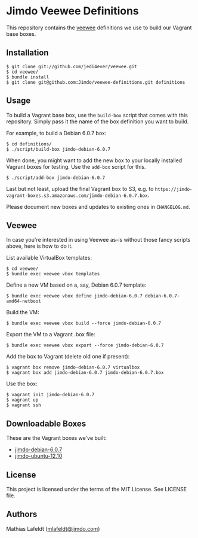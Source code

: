 Jimdo Veewee Definitions
========================

This repository contains the [veewee](https://github.com/jedi4ever/veewee/)
definitions we use to build our Vagrant base boxes.


Installation
------------

    $ git clone git://github.com/jedi4ever/veewee.git
    $ cd veewee/
    $ bundle install
    $ git clone git@github.com:Jimdo/veewee-definitions.git definitions


Usage
-----

To build a Vagrant base box, use the `build-box` script that comes with this
repository. Simply pass it the name of the box definition you want to build.

For example, to build a Debian 6.0.7 box:

    $ cd definitions/
    $ ./script/build-box jimdo-debian-6.0.7

When done, you might want to add the new box to your locally installed Vagrant
boxes for testing. Use the `add-box` script for this.

    $ ./script/add-box jimdo-debian-6.0.7

Last but not least, upload the final Vagrant box to S3, e.g. to
`https://jimdo-vagrant-boxes.s3.amazonaws.com/jimdo-debian-6.0.7.box`.

Please document new boxes and updates to existing ones in `CHANGELOG.md`.


Veewee
------

In case you're interested in using Veewee as-is without those fancy scripts
above, here is how to do it.

List available VirtualBox templates:

    $ cd veewee/
    $ bundle exec veewee vbox templates

Define a new VM based on a, say, Debian 6.0.7 template:

    $ bundle exec veewee vbox define jimdo-debian-6.0.7 debian-6.0.7-amd64-netboot

Build the VM:

    $ bundle exec veewee vbox build --force jimdo-debian-6.0.7

Export the VM to a Vagrant .box file:

    $ bundle exec veewee vbox export --force jimdo-debian-6.0.7

Add the box to Vagrant (delete old one if present):

    $ vagrant box remove jimdo-debian-6.0.7 virtualbox
    $ vagrant box add jimdo-debian-6.0.7 jimdo-debian-6.0.7.box

Use the box:

    $ vagrant init jimdo-debian-6.0.7
    $ vagrant up
    $ vagrant ssh


Downloadable Boxes
------------------

These are the Vagrant boxes we've built:

* [jimdo-debian-6.0.7](https://jimdo-vagrant-boxes.s3.amazonaws.com/jimdo-debian-6.0.7.box)
* [jimdo-ubuntu-12.10](https://jimdo-vagrant-boxes.s3.amazonaws.com/jimdo-ubuntu-12.10.box)


License
-------

This project is licensed under the terms of the MIT License. See LICENSE file.


Authors
-------

Mathias Lafeldt (<mlafeldt@jimdo.com>)

